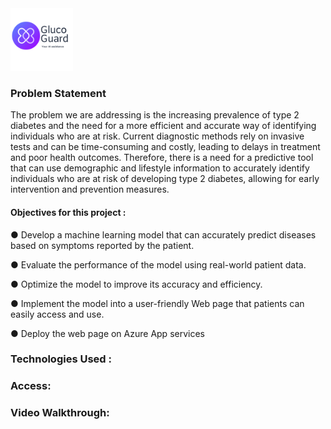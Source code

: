 
<img src="https://github.com/WahomeKezia/Assets/blob/main/2.png" title="logo" alt="Logo" width="100" height="100"/>
 

### Problem Statement
The problem we are addressing is the increasing prevalence of type 2 diabetes and the need for a
more efficient and accurate way of identifying individuals who are at risk. Current diagnostic
methods rely on invasive tests and can be time-consuming and costly, leading to delays in
treatment and poor health outcomes. Therefore, there is a need for a predictive tool that can use
demographic and lifestyle information to accurately identify individuals who are at risk of
developing type 2 diabetes, allowing for early intervention and prevention measures.
#### Objectives for this project :
● Develop a machine learning model that can accurately predict diseases based on
symptoms reported by the patient.

● Evaluate the performance of the model using real-world patient data.

● Optimize the model to improve its accuracy and efficiency.

● Implement the model into a user-friendly Web page that patients can easily access and
use.

● Deploy the web page on Azure App services 

### Technologies Used :

### Access:

### Video Walkthrough:



